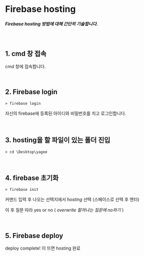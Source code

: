 # Firebase hosting
##### Firebase hosting 방법에 대해 간단히 기술합니다.

<br>

## 1. cmd 창 접속
cmd 창에 접속합니다.

<br>

## 2. Firebase login
    > firebase login

자신의 firebase에 등록된 아이디와 비밀번호를 치고 로그인합니다.

<br>

## 3. hosting을 할 파일이 있는 폴더 진입
    > cd \Desktop\yagee
    
<br>
    
## 4. firebase 초기화
    > firebase init

커맨드 입력 후 나오는 선택지에서 *hosting*  선택
(스페이스로 선택 후 엔터)

이 후 질문 따라 yes or no ( *overwrite 할꺼냐는 질문에 no하기* )

<br>

## 5. Firebase deploy
deploy complete! 이 뜨면 hosting 완료
